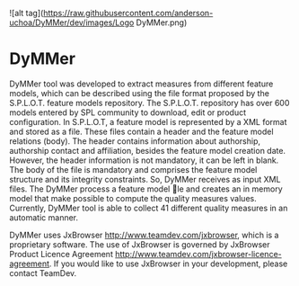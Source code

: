 ![alt tag](https://raw.githubusercontent.com/anderson-uchoa/DyMMer/dev/images/Logo DyMMer.png)


# **DyMMer** #

DyMMer tool was developed to extract measures from different feature models, which can be described using the file format proposed by the S.P.L.O.T. feature models repository. The S.P.L.O.T. repository has over 600 models entered by SPL community to download, edit or product configuration. In S.P.L.O.T, a feature model is represented by a XML format and stored as a file. These files contain a header and the feature model relations (body). The header contains information about authorship, authorship contact and affiliation, besides the feature model creation date. However, the header information is not mandatory, it can be left in blank. The body of the file is mandatory and comprises the feature model structure and its integrity constraints. So, DyMMer receives as input XML files. The DyMMer process a feature model le and creates an in memory model that make possible to compute the quality measures values. Currently, DyMMer tool is able to collect 41 different quality measures in an automatic manner.



DyMMer uses JxBrowser http://www.teamdev.com/jxbrowser, which is a proprietary software. The use of JxBrowser is governed by JxBrowser Product Licence Agreement http://www.teamdev.com/jxbrowser-licence-agreement. If you would like to use JxBrowser in your development, please contact TeamDev.
